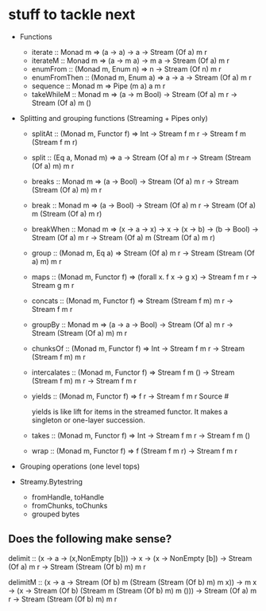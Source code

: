 # stuff to tackle next

- Functions
    - iterate :: Monad m => (a -> a) -> a -> Stream (Of a) m r 
    - iterateM :: Monad m => (a -> m a) -> m a -> Stream (Of a) m r
    - enumFrom :: (Monad m, Enum n) => n -> Stream (Of n) m r
    - enumFromThen :: (Monad m, Enum a) => a -> a -> Stream (Of a) m r
    - sequence :: Monad m => Pipe (m a) a m r
    - takeWhileM :: Monad m => (a -> m Bool) -> Stream (Of a) m r -> Stream (Of a) m ()

- Splitting and grouping functions (Streaming + Pipes only)
    - splitAt :: (Monad m, Functor f) => Int -> Stream f m r -> Stream f m (Stream f m r)
    - split :: (Eq a, Monad m) => a -> Stream (Of a) m r -> Stream (Stream (Of a) m) m r
    - breaks :: Monad m => (a -> Bool) -> Stream (Of a) m r -> Stream (Stream (Of a) m) m r
    - break :: Monad m => (a -> Bool) -> Stream (Of a) m r -> Stream (Of a) m (Stream (Of a) m r)
    - breakWhen :: Monad m => (x -> a -> x) -> x -> (x -> b) -> (b -> Bool) -> Stream (Of a) m r -> Stream (Of a) m (Stream (Of a) m r)
    - group :: (Monad m, Eq a) => Stream (Of a) m r -> Stream (Stream (Of a) m) m r
    - maps :: (Monad m, Functor f) => (forall x. f x -> g x) -> Stream f m r -> Stream g m r
    - concats :: (Monad m, Functor f) => Stream (Stream f m) m r -> Stream f m r
    - groupBy :: Monad m => (a -> a -> Bool) -> Stream (Of a) m r -> Stream (Stream (Of a) m) m r
    - chunksOf :: (Monad m, Functor f) => Int -> Stream f m r -> Stream (Stream f m) m r
    - intercalates :: (Monad m, Functor f) => Stream f m () -> Stream (Stream f m) m r -> Stream f m r 
    - yields :: (Monad m, Functor f) => f r -> Stream f m r Source #
    
      yields is like lift for items in the streamed functor. It makes a singleton or one-layer succession.
    - takes :: (Monad m, Functor f) => Int -> Stream f m r -> Stream f m ()
    - wrap :: (Monad m, Functor f) => f (Stream f m r) -> Stream f m r

- Grouping operations (one level tops)

- Streamy.Bytestring
    - fromHandle, toHandle
    - fromChunks, toChunks
    - grouped bytes
    
## Does the following make sense?

delimit :: (x -> a -> (x,NonEmpty [b])) 
        -> x 
        -> (x -> NonEmpty [b])
        -> Stream (Of a) m r 
        -> Stream (Stream (Of b) m) m r

delimitM :: (x -> a -> Stream (Of b) m (Stream (Stream (Of b) m) m x))
         -> m x 
         -> (x -> Stream (Of b) (Stream m (Stream (Of b) m) m ()))
         -> Stream (Of a) m r 
         -> Stream (Stream (Of b) m) m r

